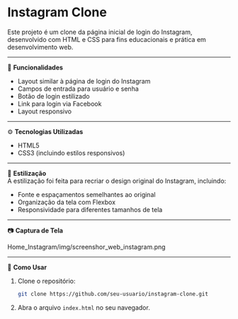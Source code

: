 # Instagram Clone

Este projeto é um clone da página inicial de login do Instagram, desenvolvido com HTML e CSS para fins educacionais e prática em desenvolvimento web.

---

📌 **Funcionalidades**

- Layout similar à página de login do Instagram
- Campos de entrada para usuário e senha
- Botão de login estilizado
- Link para login via Facebook
- Layout responsivo

---

⚙️ **Tecnologias Utilizadas**

- HTML5
- CSS3 (incluindo estilos responsivos)

---

🎨 **Estilização**  
A estilização foi feita para recriar o design original do Instagram, incluindo:

- Fonte e espaçamentos semelhantes ao original
- Organização da tela com Flexbox
- Responsividade para diferentes tamanhos de tela

---

📷 **Captura de Tela**

Home_Instagram/img/screenshor_web_instagram.png

---

🔧 **Como Usar**

1. Clone o repositório:

   ```bash
   git clone https://github.com/seu-usuario/instagram-clone.git
   
2. Abra o arquivo `index.html` no seu navegador.
